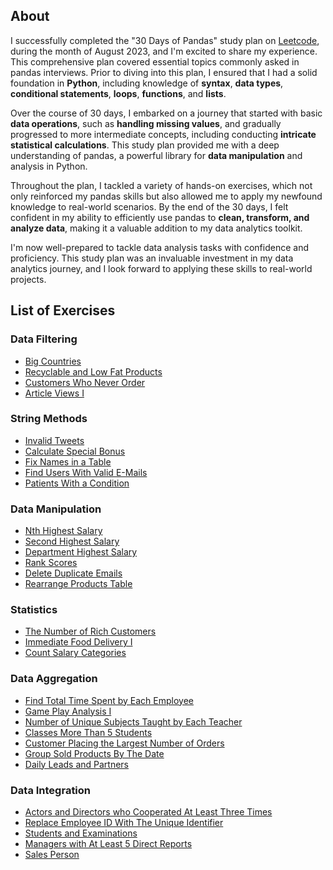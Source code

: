 ## About
I successfully completed the "30 Days of Pandas" study plan on [Leetcode](https://leetcode.com/studyplan/30-days-of-pandas/), during the month of August 2023, and I'm excited to share my experience. This comprehensive plan covered essential topics commonly asked in pandas interviews. Prior to diving into this plan, I ensured that I had a solid foundation in **Python**, including knowledge of **syntax**, **data types**, **conditional statements**, **loops**, **functions**, and **lists**.

Over the course of 30 days, I embarked on a journey that started with basic **data operations**, such as **handling missing values**, and gradually progressed to more intermediate concepts, including conducting **intricate statistical calculations**. This study plan provided me with a deep understanding of pandas, a powerful library for **data manipulation** and analysis in Python.

Throughout the plan, I tackled a variety of hands-on exercises, which not only reinforced my pandas skills but also allowed me to apply my newfound knowledge to real-world scenarios. By the end of the 30 days, I felt confident in my ability to efficiently use pandas to **clean, transform, and analyze data**, making it a valuable addition to my data analytics toolkit.

I'm now well-prepared to tackle data analysis tasks with confidence and proficiency. This study plan was an invaluable investment in my data analytics journey, and I look forward to applying these skills to real-world projects.

## List of Exercises
### Data Filtering
* [Big Countries](https://leetcode.com/problems/big-countries/?envType=study-plan-v2&envId=30-days-of-pandas&lang=pythondata)
* [Recyclable and Low Fat Products](https://leetcode.com/problems/recyclable-and-low-fat-products/?envType=study-plan-v2&envId=30-days-of-pandas&lang=pythondata)
* [Customers Who Never Order](https://leetcode.com/problems/customers-who-never-order/?envType=study-plan-v2&envId=30-days-of-pandas&lang=pythondata)
* [Article Views I](https://leetcode.com/problems/article-views-i/?envType=study-plan-v2&envId=30-days-of-pandas&lang=pythondata)

### String Methods
* [Invalid Tweets](https://leetcode.com/problems/invalid-tweets/?envType=study-plan-v2&envId=30-days-of-pandas&lang=pythondata)
* [Calculate Special Bonus](https://leetcode.com/problems/calculate-special-bonus/?envType=study-plan-v2&envId=30-days-of-pandas&lang=pythondata)
* [Fix Names in a Table](https://leetcode.com/problems/fix-names-in-a-table/?envType=study-plan-v2&envId=30-days-of-pandas&lang=pythondata)
* [Find Users With Valid E-Mails](https://leetcode.com/problems/find-users-with-valid-e-mails?envType=study-plan-v2&envId=30-days-of-pandas&lang=pythondata)
* [Patients With a Condition](https://leetcode.com/problems/patients-with-a-condition/?envType=study-plan-v2&envId=30-days-of-pandas&lang=pythondata)

### Data Manipulation
* [Nth Highest Salary](https://leetcode.com/problems/nth-highest-salary/?envType=study-plan-v2&envId=30-days-of-pandas&lang=pythondata)
* [Second Highest Salary](https://leetcode.com/problems/second-highest-salary/?envType=study-plan-v2&envId=30-days-of-pandas&lang=pythondata)
* [Department Highest Salary](https://leetcode.com/problems/department-highest-salary/?envType=study-plan-v2&envId=30-days-of-pandas&lang=pythondata)
* [Rank Scores](https://leetcode.com/problems/rank-scores/?envType=study-plan-v2&envId=30-days-of-pandas&lang=pythondata)
* [Delete Duplicate Emails](https://leetcode.com/problems/delete-duplicate-emails/?envType=study-plan-v2&envId=30-days-of-pandas&lang=pythondata)
* [Rearrange Products Table](https://leetcode.com/problems/rearrange-products-table/?envType=study-plan-v2&envId=30-days-of-pandas&lang=pythondata)

### Statistics
* [The Number of Rich Customers](https://leetcode.com/problems/the-number-of-rich-customers/?envType=study-plan-v2&envId=30-days-of-pandas&lang=pythondata)
* [Immediate Food Delivery I](https://leetcode.com/problems/immediate-food-delivery-i/?envType=study-plan-v2&envId=30-days-of-pandas&lang=pythondata)
* [Count Salary Categories](https://leetcode.com/problems/count-salary-categories/?envType=study-plan-v2&envId=30-days-of-pandas&lang=pythondata)

### Data Aggregation
* [Find Total Time Spent by Each Employee](https://leetcode.com/problems/find-total-time-spent-by-each-employee/?envType=study-plan-v2&envId=30-days-of-pandas&lang=pythondata)
* [Game Play Analysis I](https://leetcode.com/problems/game-play-analysis-i/?envType=study-plan-v2&envId=30-days-of-pandas&lang=pythondata)
* [Number of Unique Subjects Taught by Each Teacher](https://leetcode.com/problems/number-of-unique-subjects-taught-by-each-teacher/?envType=study-plan-v2&envId=30-days-of-pandas&lang=pythondata)
* [Classes More Than 5 Students](https://leetcode.com/problems/classes-more-than-5-students/?envType=study-plan-v2&envId=30-days-of-pandas&lang=pythondata)
* [Customer Placing the Largest Number of Orders](https://leetcode.com/problems/customer-placing-the-largest-number-of-orders/?envType=study-plan-v2&envId=30-days-of-pandas&lang=pythondata)
* [Group Sold Products By The Date](https://leetcode.com/problems/group-sold-products-by-the-date/?envType=study-plan-v2&envId=30-days-of-pandas&lang=pythondata)
* [Daily Leads and Partners](https://leetcode.com/problems/daily-leads-and-partners/?envType=study-plan-v2&envId=30-days-of-pandas&lang=pythondata)

### Data Integration
* [Actors and Directors who Cooperated At Least Three Times](https://leetcode.com/problems/actors-and-directors-who-cooperated-at-least-three-times/?envType=study-plan-v2&envId=30-days-of-pandas&lang=pythondata)
* [Replace Employee ID With The Unique Identifier](https://leetcode.com/problems/replace-employee-id-with-the-unique-identifier/?envType=study-plan-v2&envId=30-days-of-pandas&lang=pythondata)
* [Students and Examinations](https://leetcode.com/problems/students-and-examinations/?envType=study-plan-v2&envId=30-days-of-pandas&lang=pythondata)
* [Managers with At Least 5 Direct Reports](https://leetcode.com/problems/managers-with-at-least-5-direct-reports/?envType=study-plan-v2&envId=30-days-of-pandas&lang=pythondata)
* [Sales Person](https://leetcode.com/problems/sales-person/?envType=study-plan-v2&envId=30-days-of-pandas&lang=pythondata)
